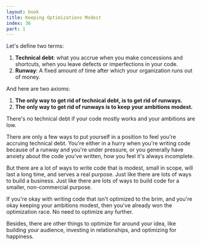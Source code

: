 ```yaml
---
layout: book
title: Keeping Optimizations Modest
index: 36
part: 1
---
```


Let's define two terms:

1. **Technical debt**: what you accrue when you make concessions and shortcuts, when you leave defects or imperfections in your code.
2. **Runway**: A fixed amount of time after which your organization runs out of money.

And here are two axioms:

1. **The only way to get rid of technical debt, is to get rid of runways.**
2. **The only way to get rid of runways is to keep your ambitions modest.**

There's no technical debt if your code mostly works and your ambitions are low.

There are only a few ways to put yourself in a position to feel you're accruing technical debt. You're either in a hurry when you're writing code because of a runway and you're under pressure, or you generally have anxiety about the code you've written, how you feel it's always incomplete.

But there are a lot of ways to write code that is modest, small in scope, will last a long time, and serves a real purpose. Just like there are lots of ways to build a business. Just like there are lots of ways to build code for a smaller, non-commercial purpose.

If you're okay with writing code that isn't optimized to the brim, and you're okay keeping your ambitions modest, then you've already won the optimization race. No need to optimize any further.

Besides, there are other things to optimize for around your idea, like building your audience, investing in relationships, and optimizing for happiness.
